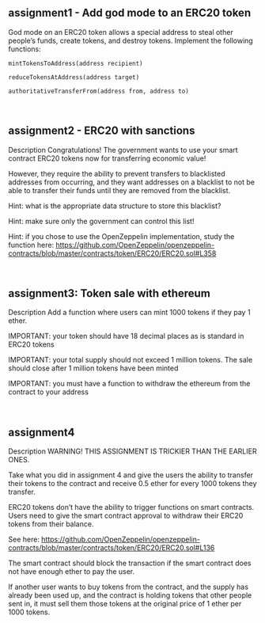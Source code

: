 ## assignment1 - Add god mode to an ERC20 token

God mode on an ERC20 token allows a special address to steal other people’s funds, create tokens, and destroy tokens. Implement the following functions:

`mintTokensToAddress(address recipient)`

`reduceTokensAtAddress(address target)`

`authoritativeTransferFrom(address from, address to)`

<br>

## assignment2 - ERC20 with sanctions

Description
Congratulations! The government wants to use your smart contract ERC20 tokens now for transferring economic value!

However, they require the ability to prevent transfers to blacklisted addresses from occurring, and they want addresses on a blacklist to not be able to transfer their funds until they are removed from the blacklist.

Hint: what is the appropriate data structure to store this blacklist?

Hint: make sure only the government can control this list!

Hint: if you chose to use the OpenZeppelin implementation, study the function here: https://github.com/OpenZeppelin/openzeppelin-contracts/blob/master/contracts/token/ERC20/ERC20.sol#L358

<br>

## assignment3: Token sale with ethereum

Description
Add a function where users can mint 1000 tokens if they pay 1 ether.

IMPORTANT: your token should have 18 decimal places as is standard in ERC20 tokens

IMPORTANT: your total supply should not exceed 1 million tokens. The sale should close after 1 million tokens have been minted

IMPORTANT: you must have a function to withdraw the ethereum from the contract to your address

<br>

## assignment4

Description
WARNING! THIS ASSIGNMENT IS TRICKIER THAN THE EARLIER ONES.

Take what you did in assignment 4 and give the users the ability to transfer their tokens to the contract and receive 0.5 ether for every 1000 tokens they transfer.

ERC20 tokens don’t have the ability to trigger functions on smart contracts. Users need to give the smart contract approval to withdraw their ERC20 tokens from their balance.

See here: https://github.com/OpenZeppelin/openzeppelin-contracts/blob/master/contracts/token/ERC20/ERC20.sol#L136

The smart contract should block the transaction if the smart contract does not have enough ether to pay the user.

If another user wants to buy tokens from the contract, and the supply has already been used up, and the contract is holding tokens that other people sent in, it must sell them those tokens at the original price of 1 ether per 1000 tokens.
